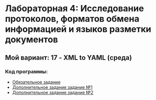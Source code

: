 # Лабораторная 4: Исследование протоколов, форматов обмена информацией и языков разметки документов
## Мой вариант: 17 - XML to YAML (среда)
### Код программы:
- <a href="./parser.py"> Обязательное задание </a>
- <a href="./parser.py"> Дополнительное задание задание №1 </a>
- <a href="./parser.py"> Дополнительное задание задание №2 </a>